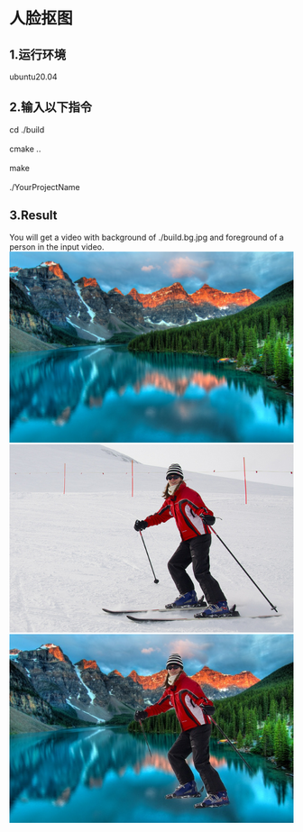 # 人脸抠图
## 1.运行环境
ubuntu20.04<br> 
## 2.输入以下指令<br> 
cd ./build<br>  
cmake ..<br>  
make<br>  
./YourProjectName<br>
## 3.Result<br> 
You will get a video with background of ./build.bg.jpg and foreground of a person in the input video.<br>
![Alt text](build/bg.jpg)
![Alt text](build/demo.jpg)
![Alt text](build/output.jpg)
